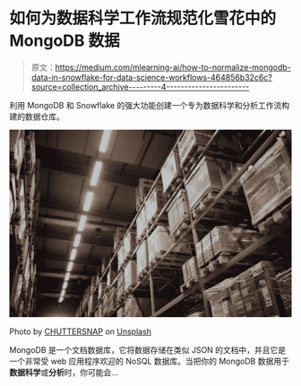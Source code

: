 # 如何为数据科学工作流规范化雪花中的 MongoDB 数据

> 原文：<https://medium.com/mlearning-ai/how-to-normalize-mongodb-data-in-snowflake-for-data-science-workflows-464856b32c6c?source=collection_archive---------4----------------------->

利用 MongoDB 和 Snowflake 的强大功能创建一个专为数据科学和分析工作流构建的数据仓库。

![](img/f20de14d00fa8cedbc399b646b347341.png)

Photo by [CHUTTERSNAP](https://unsplash.com/@chuttersnap?utm_source=medium&utm_medium=referral) on [Unsplash](https://unsplash.com?utm_source=medium&utm_medium=referral)

MongoDB 是一个文档数据库，它将数据存储在类似 JSON 的文档中，并且它是一个非常受 web 应用程序欢迎的 NoSQL 数据库。当把你的 MongoDB 数据用于**数据科学**或**分析**时，你可能会…
